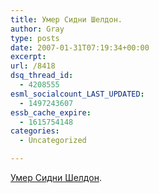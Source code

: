 ```yaml
---
title: Умер Сидни Шелдон.
author: Gray
type: posts
date: 2007-01-31T07:19:34+00:00
excerpt:
url: /8418
dsq_thread_id:
  - 4208555
esml_socialcount_LAST_UPDATED:
  - 1497243607
essb_cache_expire:
  - 1615754148
categories:
  - Uncategorized

---
```








<a href="http://www.cnn.com/2007/SHOWBIZ/01/30/sheldon.obit.ap/index.html" target="_blank">Умер Сидни Шелдон</a>.